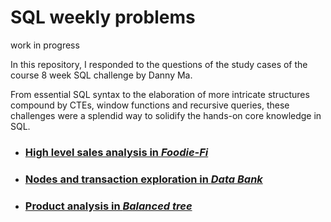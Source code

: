 # SQL weekly problems

work in progress



In this repository, I responded to the questions of the study cases of the course 8 week SQL challenge by Danny Ma. 

From essential SQL syntax to the elaboration of more intricate structures compound by CTEs, window functions and recursive queries, these challenges were a splendid way to solidify the hands-on core knowledge in SQL.


- ### [High level sales analysis in _Foodie-Fi_](https://github.com/GBlanch/SQL-weekly-challenges/blob/main/3.Foodie_fi/README.md)
- ### [Nodes and transaction exploration in _Data Bank_](https://github.com/GBlanch/SQL-weekly-challenges/blob/main/4.Data%20bank/README.md)
- ### [Product analysis in _Balanced tree_](https://github.com/GBlanch/SQL-weekly-challenges/blob/main/7.Balanced%20tree/README.md)
